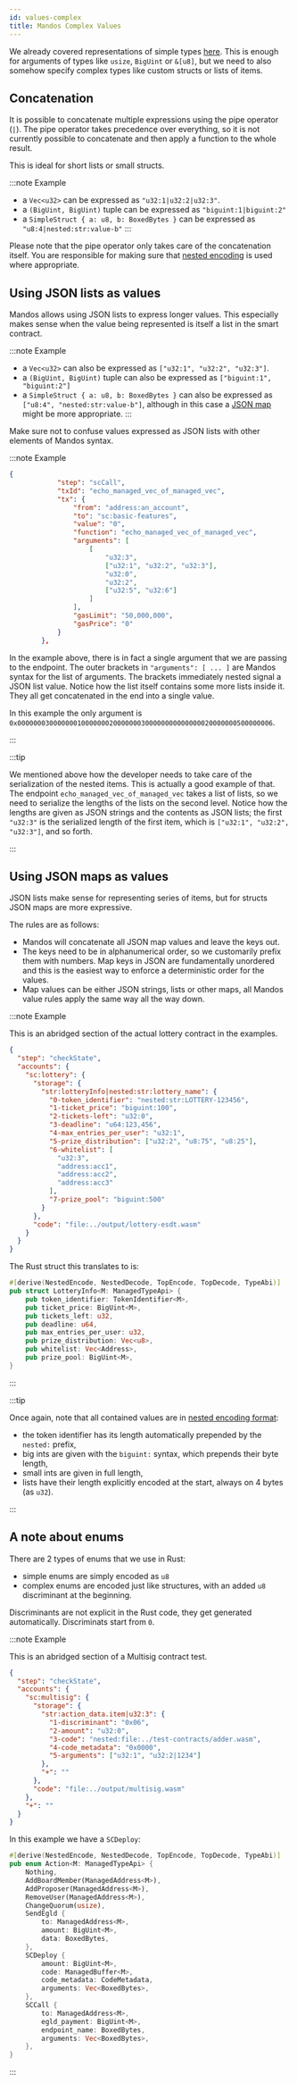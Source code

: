 ```yaml
---
id: values-complex
title: Mandos Complex Values
---
```


We already covered representations of simple types [here](/developers/mandos-reference/values-simple). This is enough for arguments of types like `usize`, `BigUint` or `&[u8]`, but we need to also somehow specify complex types like custom structs or lists of items.

## **Concatenation**

It is possible to concatenate multiple expressions using the pipe operator (`|`). The pipe operator takes precedence over everything, so it is not currently possible to concatenate and then apply a function to the whole result.

This is ideal for short lists or small structs.

:::note Example

- a `Vec<u32>` can be expressed as `"u32:1|u32:2|u32:3"`.
- a `(BigUint, BigUint)` tuple can be expressed as `"biguint:1|biguint:2"`
- a `SimpleStruct { a: u8, b: BoxedBytes }` can be expressed as `"u8:4|nested:str:value-b"`
  :::

Please note that the pipe operator only takes care of the concatenation itself. You are responsible for making sure that [nested encoding](/developers/developer-reference/serialization-format/#the-concept-of-top-level-vs-nested-objects) is used where appropriate.

## **Using JSON lists as values**

Mandos allows using JSON lists to express longer values. This especially makes sense when the value being represented is itself a list in the smart contract.

:::note Example

- a `Vec<u32>` can also be expressed as `["u32:1", "u32:2", "u32:3"]`.
- a `(BigUint, BigUint)` tuple can also be expressed as `["biguint:1", "biguint:2"]`
- a `SimpleStruct { a: u8, b: BoxedBytes }` can also be expressed as `["u8:4", "nested:str:value-b"]`, although in this case a [JSON map](#using-json-maps-as-values) might be more appropriate.
  :::

Make sure not to confuse values expressed as JSON lists with other elements of Mandos syntax.

:::note Example

```json
{
            "step": "scCall",
            "txId": "echo_managed_vec_of_managed_vec",
            "tx": {
                "from": "address:an_account",
                "to": "sc:basic-features",
                "value": "0",
                "function": "echo_managed_vec_of_managed_vec",
                "arguments": [
                    [
                        "u32:3",
                        ["u32:1", "u32:2", "u32:3"],
                        "u32:0",
                        "u32:2",
                        ["u32:5", "u32:6"]
                    ]
                ],
                "gasLimit": "50,000,000",
                "gasPrice": "0"
            }
        },
```

In the example above, there is in fact a single argument that we are passing to the endpoint. The outer brackets in `"arguments": [ ... ]` are Mandos syntax for the list of arguments. The brackets immediately nested signal a JSON list value. Notice how the list itself contains some more lists inside it. They all get concatenated in the end into a single value.

In this example the only argument is `0x0000000300000001000000020000000300000000000000020000000500000006`.

:::

:::tip

We mentioned above how the developer needs to take care of the serialization of the nested items. This is actually a good example of that. The endpoint `echo_managed_vec_of_managed_vec` takes a list of lists, so we need to serialize the lengths of the lists on the second level. Notice how the lengths are given as JSON strings and the contents as JSON lists; the first `"u32:3"` is the serialized length of the first item, which is `["u32:1", "u32:2", "u32:3"]`, and so forth.

:::

## **Using JSON maps as values**

JSON lists make sense for representing series of items, but for structs JSON maps are more expressive.

The rules are as follows:

- Mandos will concatenate all JSON map values and leave the keys out.
- The keys need to be in alphanumerical order, so we customarily prefix them with numbers. Map keys in JSON are fundamentally unordered and this is the easiest way to enforce a deterministic order for the values.
- Map values can be either JSON strings, lists or other maps, all Mandos value rules apply the same way all the way down.

:::note Example

This is an abridged section of the actual lottery contract in the examples.

```json
{
  "step": "checkState",
  "accounts": {
    "sc:lottery": {
      "storage": {
        "str:lotteryInfo|nested:str:lottery_name": {
          "0-token_identifier": "nested:str:LOTTERY-123456",
          "1-ticket_price": "biguint:100",
          "2-tickets-left": "u32:0",
          "3-deadline": "u64:123,456",
          "4-max_entries_per_user": "u32:1",
          "5-prize_distribution": ["u32:2", "u8:75", "u8:25"],
          "6-whitelist": [
            "u32:3",
            "address:acc1",
            "address:acc2",
            "address:acc3"
          ],
          "7-prize_pool": "biguint:500"
        }
      },
      "code": "file:../output/lottery-esdt.wasm"
    }
  }
}
```

The Rust struct this translates to is:

```rust
#[derive(NestedEncode, NestedDecode, TopEncode, TopDecode, TypeAbi)]
pub struct LotteryInfo<M: ManagedTypeApi> {
    pub token_identifier: TokenIdentifier<M>,
    pub ticket_price: BigUint<M>,
    pub tickets_left: u32,
    pub deadline: u64,
    pub max_entries_per_user: u32,
    pub prize_distribution: Vec<u8>,
    pub whitelist: Vec<Address>,
    pub prize_pool: BigUint<M>,
}

```

:::

:::tip

Once again, note that all contained values are in [nested encoding format](/developers/developer-reference/serialization-format/#the-concept-of-top-level-vs-nested-objects):

- the token identifier has its length automatically prepended by the `nested:` prefix,
- big ints are given with the `biguint:` syntax, which prepends their byte length,
- small ints are given in full length,
- lists have their length explicitly encoded at the start, always on 4 bytes (as `u32`).

:::

## **A note about enums**

There are 2 types of enums that we use in Rust:

- simple enums are simply encoded as `u8`
- complex enums are encoded just like structures, with an added `u8` discriminant at the beginning.

Discriminants are not explicit in the Rust code, they get generated automatically. Discriminats start from `0`.

:::note Example

This is an abridged section of a Multisig contract test.

```json
{
  "step": "checkState",
  "accounts": {
    "sc:multisig": {
      "storage": {
        "str:action_data.item|u32:3": {
          "1-discriminant": "0x06",
          "2-amount": "u32:0",
          "3-code": "nested:file:../test-contracts/adder.wasm",
          "4-code_metadata": "0x0000",
          "5-arguments": ["u32:1", "u32:2|1234"]
        },
        "+": ""
      },
      "code": "file:../output/multisig.wasm"
    },
    "+": ""
  }
}
```

In this example we have a `SCDeploy`:

```rust
#[derive(NestedEncode, NestedDecode, TopEncode, TopDecode, TypeAbi)]
pub enum Action<M: ManagedTypeApi> {
    Nothing,
    AddBoardMember(ManagedAddress<M>),
    AddProposer(ManagedAddress<M>),
    RemoveUser(ManagedAddress<M>),
    ChangeQuorum(usize),
    SendEgld {
        to: ManagedAddress<M>,
        amount: BigUint<M>,
        data: BoxedBytes,
    },
    SCDeploy {
        amount: BigUint<M>,
        code: ManagedBuffer<M>,
        code_metadata: CodeMetadata,
        arguments: Vec<BoxedBytes>,
    },
    SCCall {
        to: ManagedAddress<M>,
        egld_payment: BigUint<M>,
        endpoint_name: BoxedBytes,
        arguments: Vec<BoxedBytes>,
    },
}
```

:::
